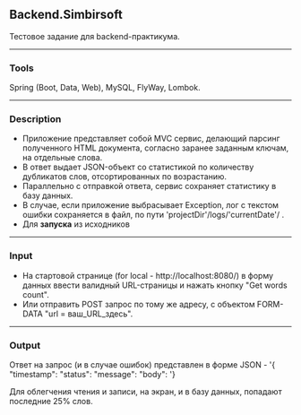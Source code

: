 ## Backend.Simbirsoft
Тестовое задание для backend-практикума.
____
### Tools 
Spring (Boot, Data, Web), MySQL, FlyWay, Lombok.
____
### Description
 - Приложение представляет собой MVC сервис, делающий парсинг полученного HTML документа, согласно заранее заданным ключам, на отдельные слова.
 - В ответ выдает JSON-объект со статистикой по количеству дубликатов слов, отсортированных по возрастанию.
 - Параллельно с отправкой ответа, сервис сохраняет статистику в базу данных. 
 - В случае, если приложение выбрасывает Exception, лог с текстом ошибки сохраняется в файл, по пути 'projectDir'/logs/'currentDate'/ .
 - Для **запуска** из исходников 
____
### Input
 - На стартовой странице (for local - http://localhost:8080/) в форму данных ввести валидный URL-страницы и нажать кнопку "Get words count".
 - Или отправить POST запрос по тому же адресу, с объектом FORM-DATA "url = ваш_URL_здесь".
____
### Output
Ответ на запрос (и в случае ошибок) представлен в форме JSON - 
'{
  "timestamp": 
  "status": 
  "message": 
  "body": 
'}

Для облегчения чтения и записи, на экран, и в базу данных, попадают последние 25% слов.

